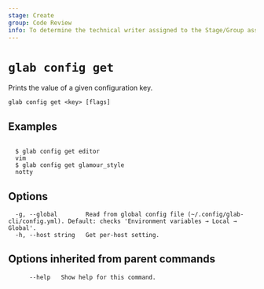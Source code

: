 ```yaml
---
stage: Create
group: Code Review
info: To determine the technical writer assigned to the Stage/Group associated with this page, see https://about.gitlab.com/handbook/product/ux/technical-writing/#assignments
---
```


<!--
This documentation is auto generated by a script.
Please do not edit this file directly. Run `make gen-docs` instead.
-->

# `glab config get`

Prints the value of a given configuration key.

```plaintext
glab config get <key> [flags]
```

## Examples

```plaintext

  $ glab config get editor
  vim
  $ glab config get glamour_style
  notty

```

## Options

```plaintext
  -g, --global        Read from global config file (~/.config/glab-cli/config.yml). Default: checks 'Environment variables → Local → Global'.
  -h, --host string   Get per-host setting.
```

## Options inherited from parent commands

```plaintext
      --help   Show help for this command.
```
